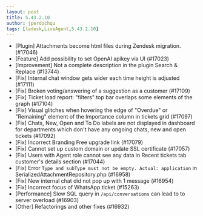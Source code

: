 ```yaml
---
layout: post
title: 5.43.2.10
author: jperdochqu
tags: [ladesk,LiveAgent,5.43.2.10]
---
```

- [Plugin] Attachments become html files during Zendesk migration. (#17046)
- [Feature] Add possibility to set OpenAI apikey via UI (#17023)
- [Improvement] Not a complete description in the plugin Search & Replace (#13744)
- [Fix] Internal chat window gets wider each time height is adjusted (#17111)
- [Fix] Broken voting/answering of a suggestion as a customer (#17109)
- [Fix] Ticket load report: "filters" top bar overlaps some elements of the graph (#17104)
- [Fix] Visual glitches when hovering the edge of "Overdue" or "Remaining" element of the Importance column in tickets grid (#17097)
- [Fix] Chats, New, Open and To Do labels are not displayed in dashboard for departments which don't have any ongoing chats, new and open tickets (#17092)
- [Fix] Incorrect Branding Free upgrade link (#17079)
- [Fix] Cannot set up custom domain or update SSL certificate (#17057)
- [Fix] Users with Agent role cannot see any data in Recent tickets tab customer's details section (#17044)
- [Fix] Error `Type and subType must not be empty. Actual: application` in SerializedAttachmentRepository.php (#16958)
- [Fix] New internal chat did not pop up with 1 message (#16954)
- [Fix] Incorrect focus of WhatsApp ticket (#15263)
- [Performance] Slow SQL query in  `/api/conversations` can lead to to server overload (#16903)
- [Other] Refactorings and other fixes (#16932)
